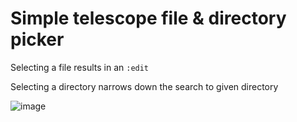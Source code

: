# Simple telescope file & directory picker

Selecting a file results in an `:edit`

Selecting a directory narrows down the search to given directory

![image](https://github.com/user-attachments/assets/3af11a2e-376d-4d7c-81e6-108f55caa371)
